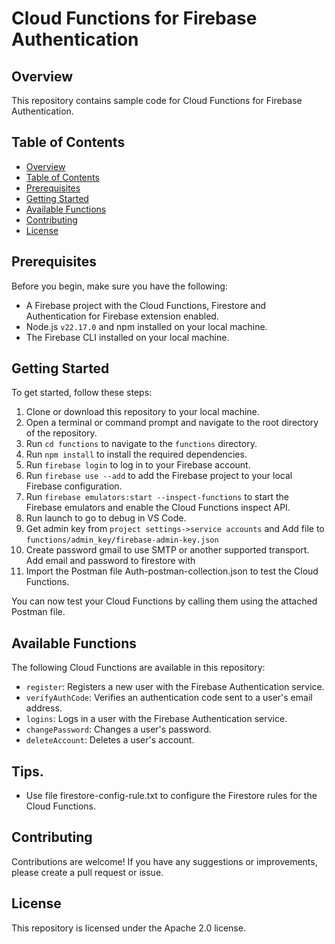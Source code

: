 # Cloud Functions for Firebase Authentication

## Overview
This repository contains sample code for Cloud Functions for Firebase Authentication.

## Table of Contents
- [Overview](#overview)
- [Table of Contents](#table-of-contents)
- [Prerequisites](#prerequisites)
- [Getting Started](#getting-started)
- [Available Functions](#available-functions)
- [Contributing](#contributing)
- [License](#license)


## Prerequisites
Before you begin, make sure you have the following:

- A Firebase project with the Cloud Functions, Firestore and Authentication for Firebase extension enabled.
- Node.js `v22.17.0` and npm installed on your local machine.
- The Firebase CLI installed on your local machine.

## Getting Started
To get started, follow these steps:

1. Clone or download this repository to your local machine.
2. Open a terminal or command prompt and navigate to the root directory of the repository.
3. Run `cd functions` to navigate to the `functions` directory.
4. Run `npm install` to install the required dependencies.
5. Run `firebase login` to log in to your Firebase account.
6. Run `firebase use --add` to add the Firebase project to your local Firebase configuration.
7. Run `firebase emulators:start --inspect-functions` to start the Firebase emulators and enable the Cloud Functions inspect API.
8. Run launch to go to debug in VS Code.
9. Get admin key from `project settings->service accounts` and Add file to `functions/admin_key/firebase-admin-key.json` [](https://github.com/buivanhuy663/auth-firebase-functions/blob/main/.github/images/config-email.png?raw=true)
10. Create password gmail to use SMTP or another supported transport. Add email and password to firestore with 
11. Import the Postman file Auth-postman-collection.json to test the Cloud Functions.

You can now test your Cloud Functions by calling them using the attached Postman file.

## Available Functions
The following Cloud Functions are available in this repository:
- `register`: Registers a new user with the Firebase Authentication service.
- `verifyAuthCode`: Verifies an authentication code sent to a user's email address.
- `logins`: Logs in a user with the Firebase Authentication service.
- `changePassword`: Changes a user's password.
- `deleteAccount`: Deletes a user's account.

## Tips.
- Use file firestore-config-rule.txt to configure the Firestore rules for the Cloud Functions.

## Contributing
Contributions are welcome! If you have any suggestions or improvements, please create a pull request or issue.


## License
This repository is licensed under the Apache 2.0 license.



